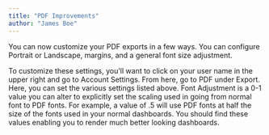 ```yaml
---
title: "PDF Improvements"
author: "James Boe"
---
```

You can now customize your PDF exports in a few ways. You can configure Portrait or Landscape, margins, and a general font size adjustment.<!--more-->

To customize these settings, you'll want to click on your user name in the upper right and go to Account Settings. From here, go to PDF under Export. Here, you can set the various settings listed above. Font Adjustment is a 0-1 value you can alter to explicitly set the scaling used in going from normal font to PDF fonts. For example, a value of .5 will use PDF fonts at half the size of the fonts used in your normal dashboards. You should find these values enabling you to render much better looking dashboards.